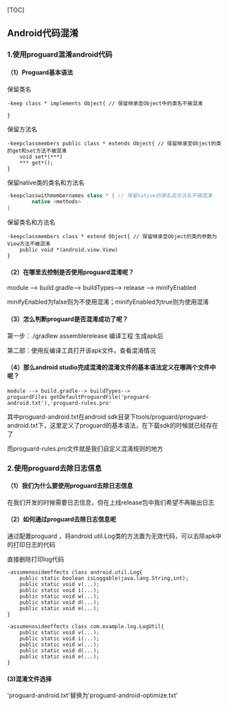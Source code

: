 [TOC]

## Android代码混淆

### 1.使用proguard混淆android代码

#### （1）Proguard基本语法

保留类名

```
-keep class * implements Object{ // 保留继承至Object中的类名不被混淆
	
}
```

保留方法名

```
-keepclassmembers public class * extends Object{ // 保留继承至Object的类的get和set方法不被混淆 
	void set*(***)
	*** get*();
}
```

保留native类的类名和方法名

```gradle
-keepclasswithmembernames class * { // 保留native的类名及方法名不被混淆
		native <methods>
}
```

保留类名和方法名

```proguard
-keepclassmembers class * extend Object{ // 保留继承至Object的类的参数为View方法不被混淆
	public void *(android.view.View) 
}
```

#### （2）在哪里去控制是否使用proguard混淆呢？

module --> build.gradle--> buildTypes--> release --> minifyEnabled 

minifyEnabled为false则为不使用混淆；minifyEnabled为true则为使用混淆

#### （3）怎么判断proguard是否混淆成功了呢？

第一步：./gradlew assemblerelease  编译工程 生成apk后

第二部：使用反编译工具打开该apk文件。查看混淆情况

#### （4）那么android studio完成混淆的混淆文件的基本语法定义在哪两个文件中呢？

```android
module --> build.gradle--> buildTypes--> 
proguardFiles getDefaultProguardFile('proguard-android.txt'),'proguard-rules.pro'
```

其中proguard-android.txt在android sdk目录下tools/proguard/proguard-android.txt下，这里定义了proguard的基本语法，在下载sdk的时候就已经存在了

而proguard-rules.pro文件就是我们自定义混淆规则的地方

### 2.使用proguard去除日志信息

#### （1）我们为什么要使用proguard去除日志信息

在我们开发的时候需要日志信息，但在上线release包中我们希望不再输出日志

#### （2）如何通过proguard去除日志信息呢

通过配置proguard ，将android.util.Log类的方法置为无效代码，可以去除apk中的打印日志的代码

直接删除打印log代码

```
-assumenosideeffects class android.util.Log{
	public static boolean isLoggable(java.lang.String,int);
	public static void v(...);
	public static void i(...);
	public static void w(...);
	public static void d(...);
	public static void e(...);
}

-assumenosideeffects class com.example.log.LogUtil{
	public static void v(...);
	public static void i(...);
	public static void w(...);
	public static void d(...);
	public static void e(...);
}

```

#### (3)混淆文件选择

'proguard-android.txt'替换为'proguard-android-optimize.txt'

